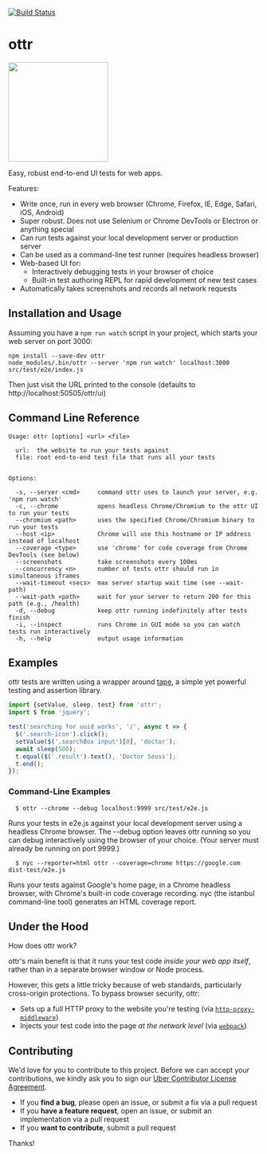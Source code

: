 [![Build Status](https://travis-ci.com/uber/ottr.svg?token=qo1PYvzxxbRdLH6pPH2T&branch=master)](https://travis-ci.com/uber/ottr)

# ottr

<img src="https://github.com/uber/ottr/blob/master/src/main/ui/static/images/ottr.png" width=200>

Easy, robust end-to-end UI tests for web apps.

Features:

* Write once, run in every web browser (Chrome, Firefox, IE, Edge, Safari, iOS, Android)
* Super robust. Does not use Selenium or Chrome DevTools or Electron or anything special
* Can run tests against your local development server or production server
* Can be used as a command-line test runner (requires headless browser)
* Web-based UI for:
  * Interactively debugging tests in your browser of choice
  * Built-in test authoring REPL for rapid development of new test cases
* Automatically takes screenshots and records all network requests

## Installation and Usage

Assuming you have a `npm run watch` script in your project, which starts your web server 
on port 3000:

```
npm install --save-dev ottr
node_modules/.bin/ottr --server 'npm run watch' localhost:3000 src/test/e2e/index.js
```

Then just visit the URL printed to the console (defaults to http://localhost:50505/ottr/ui)

## Command Line Reference

```
Usage: ottr [options] <url> <file>

  url:  the website to run your tests against
  file: root end-to-end test file that runs all your tests


Options:

  -s, --server <cmd>     command ottr uses to launch your server, e.g. 'npm run watch'
  -c, --chrome           opens headless Chrome/Chromium to the ottr UI to run your tests
  --chromium <path>      uses the specified Chrome/Chromium binary to run your tests
  --host <ip>            Chrome will use this hostname or IP address instead of localhost
  --coverage <type>      use 'chrome' for code coverage from Chrome DevTools (see below)
  --screenshots          take screenshots every 100ms
  --concurrency <n>      number of tests ottr should run in simultaneous iframes
  --wait-timeout <secs>  max server startup wait time (see --wait-path)
  --wait-path <path>     wait for your server to return 200 for this path (e.g., /health)
  -d, --debug            keep ottr running indefinitely after tests finish
  -i, --inspect          runs Chrome in GUI mode so you can watch tests run interactively
  -h, --help             output usage information
```

## Examples

ottr tests are written using a wrapper around [tape](https://github.com/substack/tape), a simple 
yet powerful testing and assertion library.

```js
import {setValue, sleep, test} from 'ottr';
import $ from 'jquery';

test('searching for uuid works', '/', async t => {
  $('.search-icon').click();
  setValue($('.searchBox input')[0], 'doctor');
  await sleep(500);
  t.equal($('.result').text(), 'Doctor Seuss');
  t.end();
});
```

### Command-Line Examples

```
  $ ottr --chrome --debug localhost:9999 src/test/e2e.js
```

Runs your tests in e2e.js against your local development server using
a headless Chrome browser. The --debug option leaves ottr running so
you can debug interactively using the browser of your choice. (Your
server must already be running on port 9999.)

```
  $ nyc --reporter=html ottr --coverage=chrome https://google.com dist-test/e2e.js
```

Runs your tests against Google's home page, in a Chrome headless
browser, with Chrome's built-in code coverage recording. nyc (the
istanbul command-line tool) generates an HTML coverage report.

## Under the Hood

How does ottr work?

ottr's main benefit is that it runs your test code *inside your web app itself*, rather than in a 
separate browser window or Node process.

However, this gets a little tricky because of web standards, particularly cross-origin protections.
To bypass browser security, ottr:

* Sets up a full HTTP proxy to the website you're testing (via [`http-proxy-middleware`](https://github.com/chimurai/http-proxy-middleware))
* Injects your test code into the page *at the network level* (via [`webpack`](https://github.com/webpack/webpack))

## Contributing

We'd love for you to contribute to this project. Before we can accept your contributions, we kindly 
ask you to sign our [Uber Contributor License Agreement](https://docs.google.com/a/uber.com/forms/d/1pAwS_-dA1KhPlfxzYLBqK6rsSWwRwH95OCCZrcsY5rk/viewform).

- If you **find a bug**, please open an issue, or submit a fix via a pull request
- If you **have a feature request**, open an issue, or submit an implementation via a pull request
- If you **want to contribute**, submit a pull request

Thanks!
